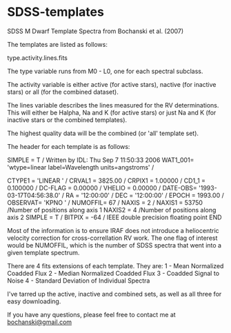 SDSS-templates
==============

SDSS M Dwarf Template Spectra from Bochanski et al. (2007)


The templates are listed as follows:

type.activity.lines.fits

The type variable runs from M0 - L0, one for each spectral subclass.

The activity variable is either active (for active stars), nactive 
(for inactive stars) or all (for the combined dataset).

The lines variable describes the lines measured for the RV determinations.
This will either be Halpha, Na and K (for active stars) or just Na and K
(for inactive stars or the combined templates).

The highest quality data will be the combined (or 'all' template set).



The header for each template is as follows:

SIMPLE  =                    T / Written by IDL:  Thu Sep  7 11:50:33 2006
WAT1_001= 'wtype=linear label=Wavelength units=angstroms' /

CTYPE1  = 'LINEAR  '           /
CRVAL1  =              3825.00 /
CRPIX1  =              1.00000 /
CD1_1   =             0.100000 /
DC-FLAG =              0.00000 /
VHELIO  =              0.00000 /
DATE-OBS= '1993-03-17T04:56:38.0' /
RA      = '12:00:00'           /
DEC     = '12:00:00'           /
EPOCH   =              1993.00 /
OBSERVAT= 'KPNO    '           /
NUMOFFIL=                   67 /
NAXIS   =                    2 /
NAXIS1  =                53750 /Number of positions along axis 1
NAXIS2  =                    4 /Number of positions along axis 2
SIMPLE  =                    T /
BITPIX  =                  -64 / IEEE double precision floating point
END

Most of the information is to ensure IRAF does not introduce a heliocentric
velocity correction for cross-correllation RV work.  The one flag of interest
would be NUMOFFIL, which is the number of SDSS spectra that went into a given 
template spectrum.

There are 4 fits extensions of each template.  They are:
1 - Mean Normalized Coadded Flux
2 - Median Normalized Coadded Flux
3 - Coadded Signal to Noise
4 - Standard Deviation of Individual Spectra




I've tarred up the active, inactive and combined sets, as well as all three 
for easy downloading.


If you have any questions, please feel free to contact me at bochanski@gmail.com

